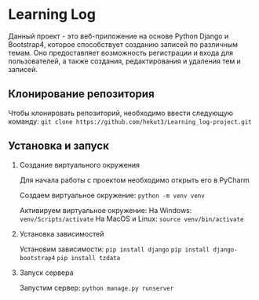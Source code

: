 # Learning Log

Данный проект - это веб-приложение на основе Python Django и Bootstrap4, которое способствует созданию записей по различным темам. Оно предоставляет возможность регистрации и входа для пользователей, а также создания, редактирования и удаления тем и записей.
## Клонирование репозитория
   Чтобы клонировать репозиторий, необходимо ввести следующую команду: `git clone https://github.com/hekut3/Learning_log-project.git`

## Установка и запуск

1. Создание виртуального окружения
   
   Для начала работы с проектом необходимо открыть его в PyCharm

   Создаем виртуальное окружение: `python -m venv venv`

   Активируем виртуальное окружение:
     На Windows: `venv/Scripts/activate`
     На MacOS и Linux: `source venv/bin/activate`

2. Установка зависимостей
   
   Установим зависимости:
      `pip install django`
      `pip install django-bootstrap4`
      `pip install tzdata`

4. Запуск сервера

   Запустим сервер: `python manage.py runserver`
